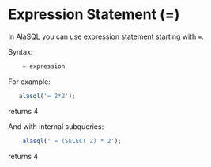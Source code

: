 # Expression Statement (=)

In AlaSQL you can use expression statement starting with ```=```.

Syntax:
```sql
    = expression
```

For example:
```js
   alasql('= 2*2');
```
returns 4

And with internal subqueries:
```js
    alasql(' = (SELECT 2) * 2');
```
returns 4